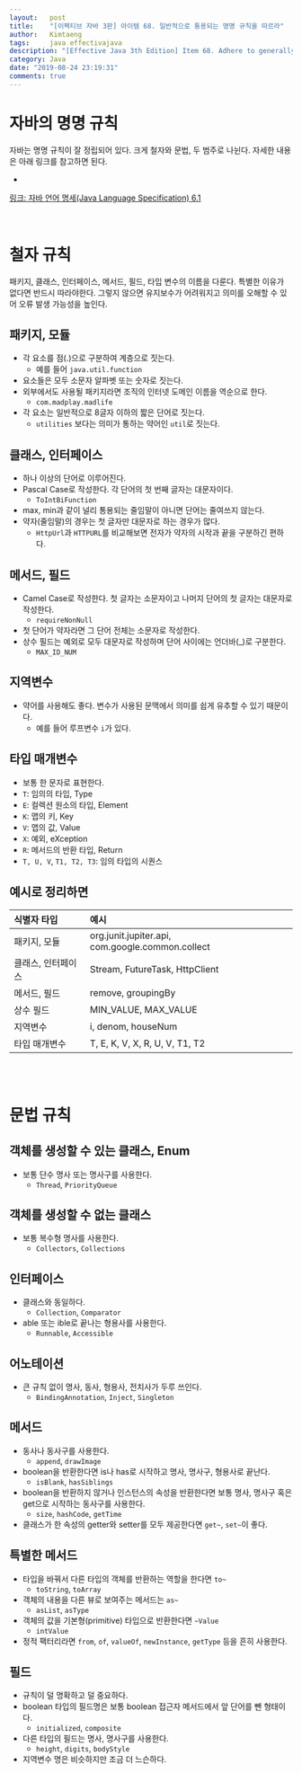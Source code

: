 ```yaml
---
layout:   post
title:    "[이펙티브 자바 3판] 아이템 68. 일반적으로 통용되는 명명 규칙을 따르라"
author:   Kimtaeng
tags: 	  java effectivajava
description: "[Effective Java 3th Edition] Item 68. Adhere to generally accepted naming conventions"
category: Java
date: "2019-08-24 23:19:31"
comments: true
---
```


# 자바의 명명 규칙
자바는 명명 규칙이 잘 정립되어 있다. 크게 철자와 문법, 두 범주로 나뉜다. 자세한 내용은 아래 링크를 참고하면 된다.

- <a href="https://docs.oracle.com/javase/specs/jls/se9/html/jls-6.html#jls-6.1" target="_blank" rel="nofollow">
링크: 자바 언어 명세(Java Language Specification) 6.1</a>

<br/>

# 철자 규칙
패키지, 클래스, 인터페이스, 메서드, 필드, 타입 변수의 이름을 다룬다. 특별한 이유가 없다면 반드시 따라야한다. 그렇지 않으면 유지보수가 어려워지고
의미를 오해할 수 있어 오류 발생 가능성을 높인다.

## 패키지, 모듈
- 각 요소를 점(.)으로 구분하여 계층으로 짓는다.
  - 예를 들어 `java.util.function`
- 요소들은 모두 소문자 알파벳 또는 숫자로 짓는다.
- 외부에서도 사용될 패키지라면 조직의 인터넷 도메인 이름을 역순으로 한다.
  - `com.madplay.madlife`
- 각 요소는 일반적으로 8글자 이하의 짧은 단어로 짓는다.
  - `utilities` 보다는 의미가 통하는 약어인 `util`로 짓는다.

## 클래스, 인터페이스
- 하나 이상의 단어로 이루어진다.
- Pascal Case로 작성한다. 각 단어의 첫 번째 글자는 대문자이다.
  - `ToIntBiFunction`
- max, min과 같이 널리 통용되는 줄임말이 아니면 단어는 줄여쓰지 않는다.
- 약자(줄임말)의 경우는 첫 글자만 대문자로 하는 경우가 많다.
  - `HttpUrl`과 `HTTPURL`를 비교해보면 전자가 약자의 시작과 끝을 구분하긴 편하다.

## 메서드, 필드
- Camel Case로 작성한다. 첫 글자는 소문자이고 나머지 단어의 첫 글자는 대문자로 작성한다.
  - `requireNonNull`
- 첫 단어가 약자라면 그 단어 전체는 소문자로 작성한다.
- 상수 필드는 예외로 모두 대문자로 작성하며 단어 사이에는 언더바(_)로 구분한다.
  - `MAX_ID_NUM`

## 지역변수
- 약어를 사용해도 좋다. 변수가 사용된 문맥에서 의미를 쉽게 유추할 수 있기 때문이다.
  - 예를 들어 루프변수 `i`가 있다.

## 타입 매개변수
- 보통 한 문자로 표현한다.
- `T`: 임의의 타입, Type
- `E`: 컬렉션 원소의 타입, Element
- `K`: 맵의 키, Key
- `V`: 맵의 값, Value
- `X`: 예외, eXception
- `R`: 메서드의 반환 타입, Return
- `T, U, V`, `T1, T2, T3`: 임의 타입의 시퀀스

## 예시로 정리하면

| 식별자 타입 | 예시 |
|:--|:--|
| 패키지, 모듈 | org.junit.jupiter.api, com.google.common.collect |
| 클래스, 인터페이스 | Stream, FutureTask, HttpClient |
| 메서드, 필드 | remove, groupingBy |
| 상수 필드 | MIN_VALUE, MAX_VALUE |
| 지역변수 | i, denom, houseNum |
| 타입 매개변수 | T, E, K, V, X, R, U, V, T1, T2 |


<br/><br/>

# 문법 규칙
## 객체를 생성할 수 있는 클래스, Enum
- 보통 단수 명사 또는 명사구를 사용한다.
  - `Thread`, `PriorityQueue`

## 객체를 생성할 수 없는 클래스
- 보통 복수형 명사를 사용한다.
  - `Collectors`, `Collections`

## 인터페이스
- 클래스와 동일하다.
  - `Collection`, `Comparator`
- able 또는 ible로 끝나는 형용사를 사용한다.
  - `Runnable`, `Accessible`

## 어노테이션
- 큰 규칙 없이 명사, 동사, 형용사, 전치사가 두루 쓰인다.
  - `BindingAnnotation`, `Inject`, `Singleton`

## 메서드
- 동사나 동사구를 사용한다.
  - `append`, `drawImage`
- boolean을 반환한다면 is나 has로 시작하고 명사, 명사구, 형용사로 끝난다.
  - `isBlank`, `hasSiblings`
- boolean을 반환하지 않거나 인스턴스의 속성을 반환한다면 보통 명사, 명사구 혹은 get으로 시작하는 동사구를 사용한다.
  - `size`, `hashCode`, `getTime`
- 클래스가 한 속성의 getter와 setter를 모두 제공한다면 `get~`, `set~`이 좋다.

## 특별한 메서드
- 타입을 바꿔서 다른 타입의 객체를 반환하는 역할을 한다면 `to~`
  - `toString`, `toArray`
- 객체의 내용을 다른 뷰로 보여주는 메서드는 `as~`
  - `asList`, `asType`
- 객체의 값을 기본형(primitive) 타입으로 반환한다면 `~Value`
  - `intValue`
- 정적 팩터리라면 `from`, `of`, `valueOf`, `newInstance`, `getType` 등을 흔히 사용한다.

## 필드
- 규칙이 덜 명확하고 덜 중요하다.
- boolean 타입의 필드명은 보통 boolean 접근자 메서드에서 앞 단어를 뺀 형태이다.
  - `initialized`, `composite`
- 다른 타입의 필드는 명사, 명사구를 사용한다.
  - `height`, `digits`, `bodyStyle`
- 지역변수 명은 비슷하지만 조금 더 느슨하다.
